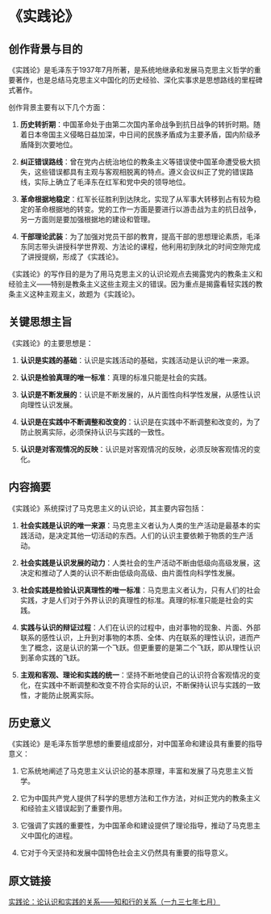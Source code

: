 # 《实践论》

## 创作背景与目的

《实践论》是毛泽东于1937年7月所著，是系统地继承和发展马克思主义哲学的重要著作，也是总结马克思主义中国化的历史经验、深化实事求是思想路线的里程碑式著作。

创作背景主要有以下几个方面：

1. **历史转折期**：中国革命处于由第二次国内革命战争到抗日战争的转折时期。随着日本帝国主义侵略日益加深，中日间的民族矛盾成为主要矛盾，国内阶级矛盾降到次要地位。

2. **纠正错误路线**：曾在党内占统治地位的教条主义等错误使中国革命遭受极大损失，这些错误都具有主观与客观相脱离的特点。遵义会议纠正了党的错误路线，实际上确立了毛泽东在红军和党中央的领导地位。

3. **革命根据地稳定**：红军长征胜利到达陕北，实现了从军事大转移到占有较为稳定的革命根据地的转变。党的工作一方面是要进行以游击战为主的抗日战争，另一方面则是要加强根据地的建设和管理。

4. **干部理论武装**：为了加强对党员干部的教育，提高干部的思想理论素质，毛泽东同志带头讲授科学世界观、方法论的课程，他利用初到陕北的时间空隙完成了讲授提纲，形成了《实践论》。

《实践论》的写作目的是为了用马克思主义的认识论观点去揭露党内的教条主义和经验主义——特别是教条主义这些主观主义的错误。因为重点是揭露看轻实践的教条主义这种主观主义，故题为《实践论》。

## 关键思想主旨

《实践论》的主要思想是：

1. **认识是实践的基础**：认识是实践活动的基础，实践活动是认识的唯一来源。

2. **认识是检验真理的唯一标准**：真理的标准只能是社会的实践。

3. **认识是不断发展的**：认识是不断发展的，从片面性向科学性发展，从感性认识向理性认识发展。

4. **认识是在实践中不断调整和改变的**：认识是在实践中不断调整和改变的，为了防止脱离实际，必须保持认识与实践的一致性。

5. **认识是对客观情况的反映**：认识是对客观情况的反映，必须反映客观情况的变化。

## 内容摘要

《实践论》系统探讨了马克思主义的认识论，其主要内容包括：

1. **社会实践是认识的唯一来源**：马克思主义者认为人类的生产活动是最基本的实践活动，是决定其他一切活动的东西。人们的认识主要依赖于物质的生产活动。

2. **社会实践是认识发展的动力**：人类社会的生产活动不断由低级向高级发展，这决定和推动了人类的认识不断由低级向高级、由片面性向科学性发展。

3. **社会实践是检验认识真理性的唯一标准**：马克思主义者认为，只有人们的社会实践，才是人们对于外界认识的真理性的标准。真理的标准只能是社会的实践。

4. **实践与认识的辩证过程**：人们在认识的过程中，由对事物的现象、片面、外部联系的感性认识，上升到对事物的本质、全体、内在联系的理性认识，进而产生了概念，这是认识的第一个飞跃。但更重要的是第二个飞跃，即从理性认识到革命实践的飞跃。

5. **主观和客观、理论和实践的统一**：坚持不断地使自己的认识符合客观情况的变化，在实践中不断调整和改变不符合实际的认识，不断保持认识与实践的一致性，才能防止脱离实际。

## 历史意义

《实践论》是毛泽东哲学思想的重要组成部分，对中国革命和建设具有重要的指导意义：

1. 它系统地阐述了马克思主义认识论的基本原理，丰富和发展了马克思主义哲学。

2. 它为中国共产党人提供了科学的思想方法和工作方法，对纠正党内的教条主义和经验主义错误起到了重要作用。

3. 它强调了实践的重要性，为中国革命和建设提供了理论指导，推动了马克思主义中国化的进程。

4. 它对于今天坚持和发展中国特色社会主义仍然具有重要的指导意义。

## 原文链接

[实践论：论认识和实践的关系——知和行的关系（一九三七年七月）](https://www.marxists.org/chinese/maozedong/marxist.org-chinese-mao-193707.htm)
